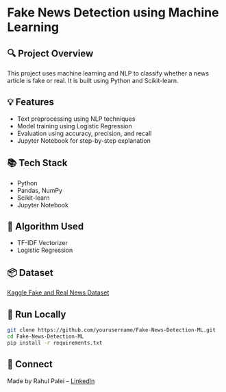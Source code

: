 # Fake News Detection using Machine Learning

## 🔍 Project Overview
This project uses machine learning and NLP to classify whether a news article is fake or real. It is built using Python and Scikit-learn.

## 💡 Features
- Text preprocessing using NLP techniques
- Model training using Logistic Regression
- Evaluation using accuracy, precision, and recall
- Jupyter Notebook for step-by-step explanation

## 📚 Tech Stack
- Python
- Pandas, NumPy
- Scikit-learn
- Jupyter Notebook

## 🧠 Algorithm Used
- TF-IDF Vectorizer
- Logistic Regression

## 📦 Dataset
[Kaggle Fake and Real News Dataset](https://www.kaggle.com/clmentbisaillon/fake-and-real-news-dataset)

## 🚀 Run Locally
```bash
git clone https://github.com/yourusername/Fake-News-Detection-ML.git
cd Fake-News-Detection-ML
pip install -r requirements.txt
```

## 🔗 Connect
Made by Rahul Palei – [LinkedIn](https://www.linkedin.com/in/rahul-palei-621761294)
